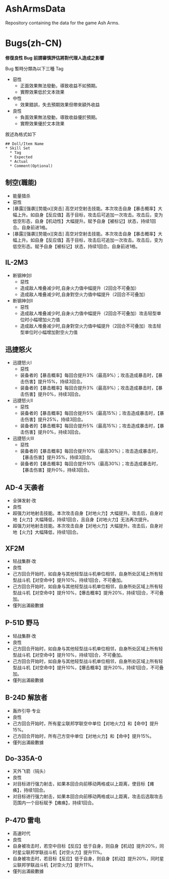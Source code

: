 # AshArmsData
Repository containing the data for the game Ash Arms.

# Bugs(zh-CN)

**修復良性 Bug 前請審慎評估將對代理人造成之影響**

Bug 暫時分類為以下三種 Tag
* 惡性
  * 正面效果無法發動，導致收益不如預期。
  * 實際效果低於文本效果
* 中性
  * 效果錯誤，失去預期效果但帶來額外收益
* 良性
  * 負面效果無法發動，導致收益優於預期。
  * 實際效果優於文本效果

敘述為格式如下
```
## Doll/Item Name
* Skill Set
  * Tag
  * Expected
  * Actual
  * Comment(Optional)
```

## 制空(職能)
* 能量猎杀
 * 惡性
 * [暴露][强袭][势能α][突击]
 高空对空射击技能。本次攻击自身【暴击概率】大幅上升。如自身【反应值】高于目标，攻击后可追加一次攻击。攻击后，变为低空形态，自身【机动性】大幅提升。赋予自身【被标记】状态，持续1回合。自身前进1格。
 * [暴露][强袭][势能α][突击]
 高空对空射击技能。本次攻击自身【暴击概率】大幅上升。如自身【反应值】高于目标，攻击后可追加一次攻击。攻击后，变为低空形态。赋予自身【被标记】状态，持续1回合。自身前进1格。

## IL-2M3
* 断钢神剑I
  * 惡性
  * 造成敌人堆叠减少时,自身火力值中幅提升（2回合不可叠加）
  * 造成敌人堆叠减少时,自身對空火力值中幅提升（2回合不可叠加）
* 断钢神剑II
  * 惡性
  * 造成敌人堆叠减少时,自身火力值中幅提升（2回合不可叠加）攻击轻型单位时小幅增加火力值
  * 造成敌人堆叠减少时,自身對空火力值中幅提升（2回合不可叠加）攻击轻型单位时小幅增加對空火力值

## 迅捷怒火
* 迅捷怒火Ⅰ
  * 惡性
  * 装备者的【暴击概率】每回合提升3%（最高9%）；攻击造成暴击时，【暴击伤害】提升15%，持续3回合。
  * 装备者的【暴击概率】每回合提升3%（最高9%）；攻击造成暴击时，【暴击伤害】提升0%，持续3回合。
* 迅捷怒火ⅠⅠ
  * 惡性
  * 装备者的【暴击概率】每回合提升5%（最高15%）；攻击造成暴击时，【暴击伤害】提升25%，持续3回合。
  * 装备者的【暴击概率】每回合提升5%（最高15%）；攻击造成暴击时，【暴击伤害】提升0%，持续3回合。
* 迅捷怒火ⅠⅠⅠ
  * 惡性
  * 装备者的【暴击概率】每回合提升10%（最高30%）；攻击造成暴击时，【暴击伤害】提升35%，持续3回合。
  * 装备者的【暴击概率】每回合提升10%（最高30%）；攻击造成暴击时，【暴击伤害】提升0%，持续3回合。

## AD-4 天袭者
* 全弹发射·改
 * 良性
 * 超强力对地射击技能。本次攻击自身【对地火力】大幅提升。攻击后，自身对地【火力】大幅降低，持续1回合，且自身【对地火力】无法再次提升。
 * 超强力对地射击技能。本次攻击自身【对地火力】大幅提升。攻击后，自身对地【火力】大幅降低，持续1回合。
 
## XF2M
* 轻战集群·改
 * 良性
 * 己方回合开始时，如自身与其他轻型战斗机单位相邻，自身所处区域上所有轻型战斗机【对空命中】提升10%，持续1回合，不可叠加。
 * 己方回合开始时，如自身与其他轻型战斗机单位相邻，自身所处区域上所有轻型战斗机【对空命中】提升10%，【爆击概率】提升20%，持续1回合，不可叠加。
 * 僅列出滿級數據

## P-51D 野马
* 轻战集群·改
 * 良性
 * 己方回合开始时，如自身与其他轻型战斗机单位相邻，自身所处区域上所有轻型战斗机【对空命中】提升10%，持续1回合，不可叠加。
 * 己方回合开始时，如自身与其他轻型战斗机单位相邻，自身所处区域上所有轻型战斗机【对空命中】提升10%，【爆击概率】提升20%，持续1回合，不可叠加。
 * 僅列出滿級數據
 
## B-24D 解放者
* 轰炸引导·专业
 * 良性
 * 己方回合开始时，所有星尘联邦学联空中单位【对地火力】和【命中】提升15%。
 * 己方回合开始时，所有己方空中单位【对地火力】和【命中】提升15%。
 * 僅列出滿級數據
 
## Do-335A-0
* 天外飞箭（钝头）
 * 良性
 * 对目标进行强力射击，如果本回合向前移动两格或以上距离，使目标【瘫痪】，持续1回合。
 * 对目标进行强力射击，如果本回合向前移动两格或以上距离，攻击后选取攻击范围内一个目标赋予【瘫痪】，持续1回合。
 
## P-47D 雷电
* 高速时代
 * 良性
 * 自身被攻击时，若空中目标【反应】低于自身，则自身【机动】提升20%，同时星尘联邦学联战斗机【对空火力】提升11%。
 * 自身被攻击时，若目标【反应】低于自身，则自身【机动】提升20%，同时星尘联邦学联战斗机【对空火力】提升11%。
 * 僅列出滿級數據
